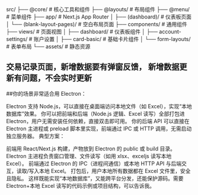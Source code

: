 src/
├── @core/           # 核心工具和组件
├── @layouts/        # 布局组件
├── @menu/           # 菜单组件
├── app/             # Next.js App Router
│   ├── (dashboard)/ # 仪表板页面
│   └── (blank-layout-pages)/ # 空白布局页面
├── components/      # 通用组件
├── views/           # 页面视图
│   ├── dashboard/   # 仪表板组件
│   ├── account-settings/ # 账户设置
│   ├── card-basic/  # 基础卡片组件
│   └── form-layouts/ # 表单布局
└── assets/          # 静态资源

## 交易记录页面，新增数据要有弹窗反馈， 新增数据更新有问题，不会实时更新
##你的场景非常适合用 Electron：

Electron 支持 Node.js，可以直接在桌面端访问本地文件（如 Excel），实现“本地数据库”效果。
你可以把前端和后端（Node.js 逻辑、Excel 读写）全部打包进 Electron，用户无需安装任何依赖，直接双击即可用。
你的后端 API 可以直接在 Electron 主进程或 preload 脚本里实现，前端通过 IPC 或 HTTP 调用，无需启动独立服务器。
典型方案：

前端用 React/Next.js 构建，产物放到 Electron 的 public 或 build 目录。
Electron 主进程负责窗口管理、文件读写（如用 xlsx、exceljs 读写本地 Excel）。
前端通过 Electron 的 IPC（进程间通信）或本地 HTTP API 与后端交互，读取/写入本地 Excel。
打包后，用户本地所有数据都在 Excel 文件里，安全且隐私。
这样既能实现“本地数据库”，又能跨平台分发，还能保护源码。需要 Electron+本地 Excel 读写的代码示例或项目结构，可以告诉我。